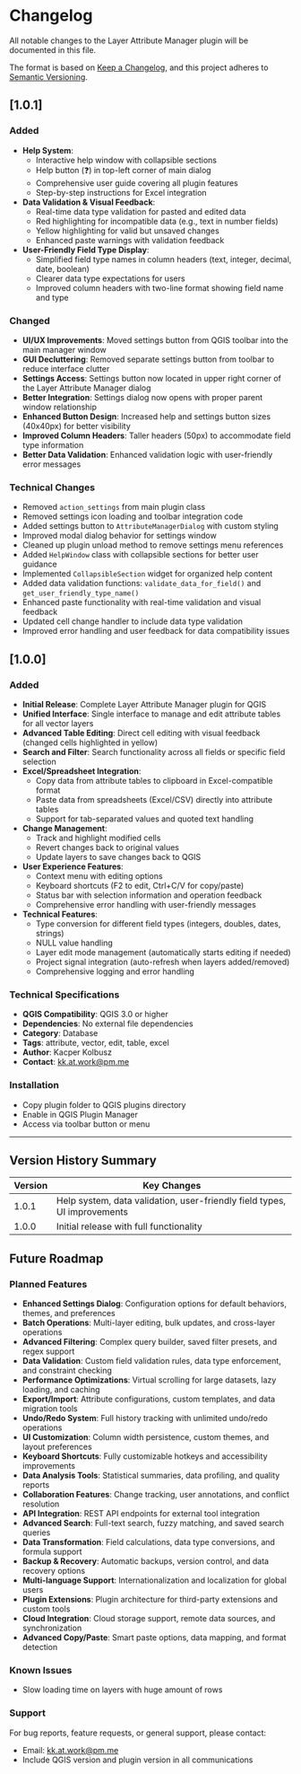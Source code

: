 # Changelog

All notable changes to the Layer Attribute Manager plugin will be documented in this file.

The format is based on [Keep a Changelog](https://keepachangelog.com/en/1.0.0/),
and this project adheres to [Semantic Versioning](https://semver.org/spec/v2.0.0.html).

## [1.0.1]

### Added
- **Help System**: 
  - Interactive help window with collapsible sections
  - Help button (❓) in top-left corner of main dialog
  - Comprehensive user guide covering all plugin features
  - Step-by-step instructions for Excel integration
- **Data Validation & Visual Feedback**:
  - Real-time data type validation for pasted and edited data
  - Red highlighting for incompatible data (e.g., text in number fields)
  - Yellow highlighting for valid but unsaved changes
  - Enhanced paste warnings with validation feedback
- **User-Friendly Field Type Display**:
  - Simplified field type names in column headers (text, integer, decimal, date, boolean)
  - Clearer data type expectations for users
  - Improved column headers with two-line format showing field name and type

### Changed
- **UI/UX Improvements**: Moved settings button from QGIS toolbar into the main manager window
- **GUI Decluttering**: Removed separate settings button from toolbar to reduce interface clutter
- **Settings Access**: Settings button now located in upper right corner of the Layer Attribute Manager dialog
- **Better Integration**: Settings dialog now opens with proper parent window relationship
- **Enhanced Button Design**: Increased help and settings button sizes (40x40px) for better visibility
- **Improved Column Headers**: Taller headers (50px) to accommodate field type information
- **Better Data Validation**: Enhanced validation logic with user-friendly error messages

### Technical Changes
- Removed `action_settings` from main plugin class
- Removed settings icon loading and toolbar integration code
- Added settings button to `AttributeManagerDialog` with custom styling
- Improved modal dialog behavior for settings window
- Cleaned up plugin unload method to remove settings menu references
- Added `HelpWindow` class with collapsible sections for better user guidance
- Implemented `CollapsibleSection` widget for organized help content
- Added data validation functions: `validate_data_for_field()` and `get_user_friendly_type_name()`
- Enhanced paste functionality with real-time validation and visual feedback
- Updated cell change handler to include data type validation
- Improved error handling and user feedback for data compatibility issues

## [1.0.0]

### Added
- **Initial Release**: Complete Layer Attribute Manager plugin for QGIS
- **Unified Interface**: Single interface to manage and edit attribute tables for all vector layers
- **Advanced Table Editing**: Direct cell editing with visual feedback (changed cells highlighted in yellow)
- **Search and Filter**: Search functionality across all fields or specific field selection
- **Excel/Spreadsheet Integration**: 
  - Copy data from attribute tables to clipboard in Excel-compatible format
  - Paste data from spreadsheets (Excel/CSV) directly into attribute tables
  - Support for tab-separated values and quoted text handling
- **Change Management**:
  - Track and highlight modified cells
  - Revert changes back to original values
  - Update layers to save changes back to QGIS
- **User Experience Features**:
  - Context menu with editing options
  - Keyboard shortcuts (F2 to edit, Ctrl+C/V for copy/paste)
  - Status bar with selection information and operation feedback
  - Comprehensive error handling with user-friendly messages
- **Technical Features**:
  - Type conversion for different field types (integers, doubles, dates, strings)
  - NULL value handling
  - Layer edit mode management (automatically starts editing if needed)
  - Project signal integration (auto-refresh when layers added/removed)
  - Comprehensive logging and error handling

### Technical Specifications
- **QGIS Compatibility**: QGIS 3.0 or higher
- **Dependencies**: No external file dependencies
- **Category**: Database
- **Tags**: attribute, vector, edit, table, excel
- **Author**: Kacper Kolbusz
- **Contact**: kk.at.work@pm.me

### Installation
- Copy plugin folder to QGIS plugins directory
- Enable in QGIS Plugin Manager
- Access via toolbar button or menu

---

## Version History Summary

| Version | Key Changes |
|---------|-------------|
| 1.0.1 | Help system, data validation, user-friendly field types, UI improvements |
| 1.0.0 | Initial release with full functionality |

## Future Roadmap

### Planned Features
- **Enhanced Settings Dialog**: Configuration options for default behaviors, themes, and preferences
- **Batch Operations**: Multi-layer editing, bulk updates, and cross-layer operations
- **Advanced Filtering**: Complex query builder, saved filter presets, and regex support
- **Data Validation**: Custom field validation rules, data type enforcement, and constraint checking
- **Performance Optimizations**: Virtual scrolling for large datasets, lazy loading, and caching
- **Export/Import**: Attribute configurations, custom templates, and data migration tools
- **Undo/Redo System**: Full history tracking with unlimited undo/redo operations
- **UI Customization**: Column width persistence, custom themes, and layout preferences
- **Keyboard Shortcuts**: Fully customizable hotkeys and accessibility improvements
- **Data Analysis Tools**: Statistical summaries, data profiling, and quality reports
- **Collaboration Features**: Change tracking, user annotations, and conflict resolution
- **API Integration**: REST API endpoints for external tool integration
- **Advanced Search**: Full-text search, fuzzy matching, and saved search queries
- **Data Transformation**: Field calculations, data type conversions, and formula support
- **Backup & Recovery**: Automatic backups, version control, and data recovery options
- **Multi-language Support**: Internationalization and localization for global users
- **Plugin Extensions**: Plugin architecture for third-party extensions and custom tools
- **Cloud Integration**: Cloud storage support, remote data sources, and synchronization
- **Advanced Copy/Paste**: Smart paste options, data mapping, and format detection

### Known Issues
- Slow loading time on layers with huge amount of rows

### Support
For bug reports, feature requests, or general support, please contact:
- Email: kk.at.work@pm.me
- Include QGIS version and plugin version in all communications

